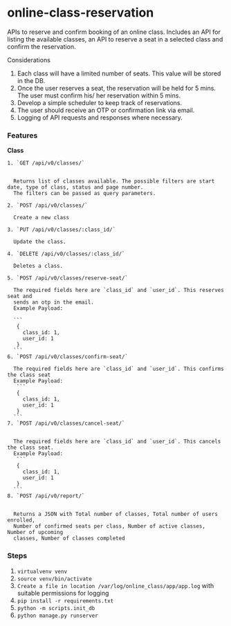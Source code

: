 # online-class-reservation
APIs to reserve and confirm booking of an online class. Includes an API for
listing the available classes, an API to reserve a seat in a selected class and confirm the
reservation.


Considerations
1. Each class will have a limited number of seats. This value will be stored in the DB.
2. Once the user reserves a seat, the reservation will be held for 5 mins. The user must
confirm his/ her reservation within 5 mins.
3. Develop a simple scheduler to keep track of reservations.
4. The user should receive an OTP or confirmation link via email.
5. Logging of API requests and responses where necessary.

### Features


**Class**

    1. `GET /api/v0/classes/`


      Returns list of classes available. The possible filters are start date, type of class, status and page number.
      The filters can be passed as query parameters.

    2. `POST /api/v0/classes/`

      Create a new class

    3. `PUT /api/v0/classes/:class_id/`

      Update the class.

    4. `DELETE /api/v0/classes/:class_id/`

      Deletes a class.

    5. `POST /api/v0/classes/reserve-seat/`

      The required fields here are `class_id` and `user_id`. This reserves seat and
      sends an otp in the email.
      Example Payload:

      ```
       {
         class_id: 1,
         user_id: 1
       }
      ```
    6. `POST /api/v0/classes/confirm-seat/`

      The required fields here are `class_id` and `user_id`. This confirms the class seat
      Example Payload:
       ```
       {
         class_id: 1,
         user_id: 1
       }
      ```
    7. `POST /api/v0/classes/cancel-seat/`


      The required fields here are `class_id` and `user_id`. This cancels the class seat.
      Example Payload:
       ```
       {
         class_id: 1,
         user_id: 1
       }
      ```
    8. `POST /api/v0/report/`


      Returns a JSON with Total number of classes, Total number of users enrolled,
      Number of confirmed seats per class, Number of active classes,  Number of upcoming
      classes, Number of classes completed
  ### Steps

   1. `virtualvenv venv`
   2. `source venv/bin/activate`
   3. `Create a file in location /var/log/online_class/app/app.log` with suitable permissions for logging
   4. `pip install -r requirements.txt`
   5. `python -m scripts.init_db`
   6. `python manage.py runserver`